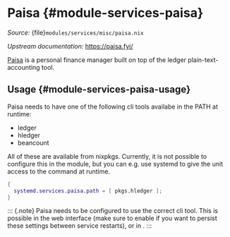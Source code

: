 # Paisa {#module-services-paisa}

*Source:* {file}`modules/services/misc/paisa.nix`

*Upstream documentation:* <https://paisa.fyi/>

[Paisa](https://github.com/ananthakumaran/paisa) is a personal finance manager
built on top of the ledger plain-text-accounting tool.

## Usage {#module-services-paisa-usage}

Paisa needs to have one of the following cli tools availabe in the PATH at
runtime:

- ledger
- hledger
- beancount

All of these are available from nixpkgs. Currently, it is not possible to
configure this in the module, but you can e.g. use systemd to give the unit
access to the command at runtime.

```nix
{
  systemd.services.paisa.path = [ pkgs.hledger ];
}
```

::: {.note}
Paisa needs to be configured to use the correct cli tool. This is possible in
the web interface (make sure to enable [](#opt-services.paisa.mutableSettings)
if you want to persist these settings between service restarts), or in
[](#opt-services.paisa.settings).
:::
